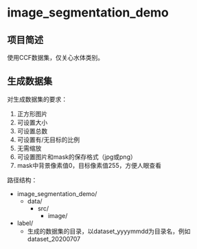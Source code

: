 # image_segmentation_demo

## 项目简述
使用CCF数据集，仅关心水体类别。

## 生成数据集

对生成数据集的要求：
1. 正方形图片
2. 可设置大小
3. 可设置总数
4. 可设置有/无目标的比例
5. 无需缩放
6. 可设置图片和mask的保存格式（jpg或png）
7. mask中背景像素值0，目标像素值255，方便人眼查看

路径结构：
- image_segmentation_demo/
    - data/
        - src/
            - image/
- label/
    - 生成的数据集的目录，以dataset_yyyymmdd为目录名，例如 dataset_20200707
